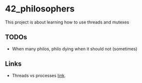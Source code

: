 # 42_philosophers
This project is about learning how to use threads and mutexes   

## TODOs   
- When many philos, philo dying when it should not (sometimes)


## Links
- Threads vs processes [link](https://medium.com/@jalal92/lets-discuss-threads-grab-a-coffee-ad4d4ebf7181).
